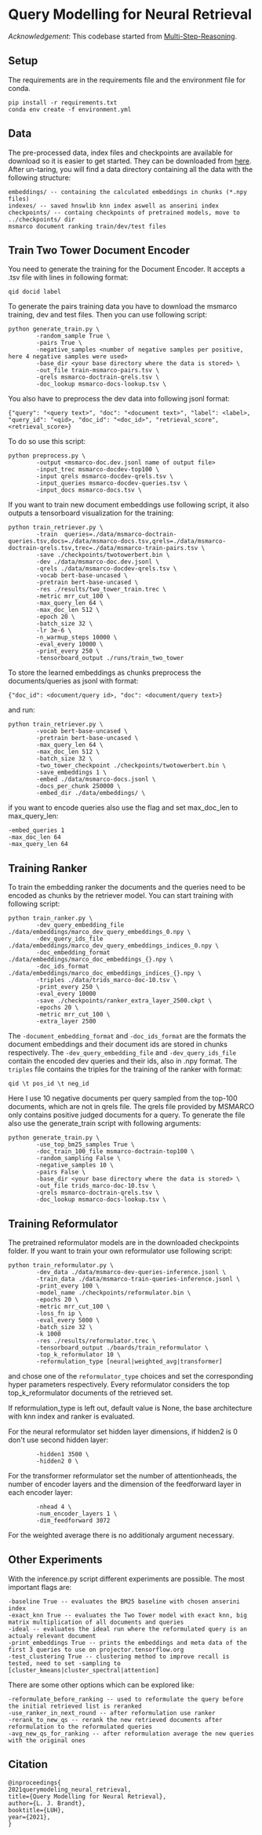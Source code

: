 # Query Modelling for Neural Retrieval


*Acknowledgement*: This codebase started from [Multi-Step-Reasoning](https://github.com/rajarshd/Multi-Step-Reasoning).

## Setup
The requirements are in the requirements file and the environment file for conda. 
```
pip install -r requirements.txt
conda env create -f environment.yml
```

## Data
The pre-processed data, index files and checkpoints are available for download so it is easier to get started. They can be downloaded from [here](http://iesl.cs.umass.edu/downloads/multi-step-reasoning-iclr19/data.tar.gz).
After un-taring, you will find a data directory containing all the data with the following structure:
```
embeddings/ -- containing the calculated embeddings in chunks (*.npy files)
indexes/ -- saved hnswlib knn index aswell as anserini index
checkpoints/ -- containg checkpoints of pretrained models, move to ../checkpoints/ dir
msmarco document ranking train/dev/test files
```

## Train Two Tower Document Encoder

You need to generate the training for the Document Encoder. It accepts a .tsv file with lines in following format: 
```
qid docid label
```

To generate the pairs training data you have to download the msmarco training, dev and test files. Then you can use following script:

```
python generate_train.py \
        -random_sample True \
        -pairs True \
        -negative_samples <number of negative samples per positive, here 4 negative samples were used>
        -base_dir <your base directory where the data is stored> \
        -out_file train-msmarco-pairs.tsv \
        -qrels msmarco-doctrain-qrels.tsv \
        -doc_lookup msmarco-docs-lookup.tsv \
```

You also have to preprocess the dev data into following jsonl format:

```
{"query": "<query text>", "doc": "<document text>", "label": <label>, "query_id": "<qid>, "doc_id": "<doc_id>", "retrieval_score", <retrieval_score>}
```

To do so use this script:

```
python preprocess.py \
        -output <msmarco-doc.dev.jsonl name of output file>
        -input_trec msmarco-docdev-top100 \
        -input qrels msmarco-docdev-qrels.tsv \
        -input_queries msmarco-docdev-queries.tsv \
        -input_docs msmarco-docs.tsv \
```

If you want to train new document embeddings use following script, it also outputs a tensorboard visualization for the training:
```
python train_retriever.py \
        -train  queries=./data/msmarco-doctrain-queries.tsv,docs=./data/msmarco-docs.tsv,qrels=./data/msmarco-doctrain-qrels.tsv,trec=./data/msmarco-train-pairs.tsv \        
        -save ./checkpoints/twotowerbert.bin \
        -dev ./data/msmarco-doc.dev.jsonl \
        -qrels ./data/msmarco-docdev-qrels.tsv \
        -vocab bert-base-uncased \
        -pretrain bert-base-uncased \
        -res ./results/two_tower_train.trec \
        -metric mrr_cut_100 \
        -max_query_len 64 \
        -max_doc_len 512 \
        -epoch 20 \
        -batch_size 32 \
        -lr 3e-6 \
        -n_warmup_steps 10000 \
        -eval_every 10000 \
        -print_every 250 \
        -tensorboard_output ./runs/train_two_tower
```

To store the learned embeddings as chunks preprocess the documents/queries as jsonl with format:
```
{"doc_id": <document/query id>, "doc": <document/query text>}
```

and run:

```
python train_retriever.py \
        -vocab bert-base-uncased \
        -pretrain bert-base-uncased \
        -max_query_len 64 \
        -max_doc_len 512 \
        -batch_size 32 \
        -two_tower_checkpoint ./checkpoints/twotowerbert.bin \
        -save_embeddings 1 \
        -embed ./data/msmarco-docs.jsonl \
        -docs_per_chunk 250000 \
        -embed_dir ./data/embeddings/ \
```
if you want to encode queries also use the flag and set max_doc_len to max_query_len: 
``` 
-embed_queries 1
-max_doc_len 64
-max_query_len 64
```

## Training Ranker

To train the embedding ranker the documents and the queries need to be encoded as chunks by the retriever model. 
You can start training with following script: 

```
python train_ranker.py \
        -dev_query_embedding_file ./data/embeddings/marco_dev_query_embeddings_0.npy \
        -dev_query_ids_file ./data/embeddings/marco_dev_query_embeddings_indices_0.npy \
        -doc_embedding_format ./data/embeddings/marco_doc_embeddings_{}.npy \
        -doc_ids_format ./data/embeddings/marco_doc_embeddings_indices_{}.npy \
        -triples ./data/trids_marco-doc-10.tsv \
        -print_every 250 \
        -eval_every 10000
        -save ./checkpoints/ranker_extra_layer_2500.ckpt \
        -epochs 20 \
        -metric mrr_cut_100 \
        -extra_layer 2500
```
The ```-document_embedding_format``` and ```-doc_ids_format``` are the formats the document embeddings and their document ids are stored in chunks respectively.
The ```-dev_query_embedding_file``` and ```-dev_query_ids_file``` contain the encoded dev queries and their ids, also in .npy format.
The ```triples``` file contains the triples for the training of the ranker with format:

```qid \t pos_id \t neg_id```

Here I use 10 negative documents per query sampled from the top-100 documents, which are not in qrels file. The qrels file provided by MSMARCO only contains positive judged documents for a query.
To generate the file also use the generate_train script with following arguments:

```
python generate_train.py \
        -use_top_bm25_samples True \
        -doc_train_100_file msmarco-doctrain-top100 \
        -random_sampling False \
        -negative_samples 10 \
        -pairs False \
        -base_dir <your base directory where the data is stored> \
        -out_file trids_marco-doc-10.tsv \
        -qrels msmarco-doctrain-qrels.tsv \
        -doc_lookup msmarco-docs-lookup.tsv \
```

## Training Reformulator

The pretrained reformulator models are in the downloaded checkpoints folder. If you want to train your own reformulator use following script: 

```
python train_reformulator.py \
        -dev_data ./data/msmarco-dev-queries-inference.jsonl \
        -train_data ./data/msmarco-train-queries-inference.jsonl \
        -print_every 100 \
        -model_name ./checkpoints/reformulator.bin \
        -epochs 20 \
        -metric mrr_cut_100 \
        -loss_fn ip \
        -eval_every 5000 \
        -batch_size 32 \
        -k 1000
        -res ./results/reformulator.trec \
        -tensorboard_output ./boards/train_reformulator \
        -top_k_reformulator 10 \
        -reformulation_type [neural|weighted_avg|transformer]
```
and chose one of the ```reformulator_type``` choices and set the corresponding hyper parameters respectively. Every reformulator considers the top top_k_reformulator documents of the retrieved set.

If reformulation_type is left out, default value is None, the base architecture with knn index and ranker is evaluated.

For the neural reformulator set hidden layer dimensions, if hidden2 is 0 don't use second hidden layer:
``` 
        -hidden1 3500 \
        -hidden2 0 \
```

For the transformer reformulator set the number of attentionheads, the number of encoder layers and the dimension of the feedforward layer in each encoder layer:
``` 
        -nhead 4 \
        -num_encoder_layers 1 \
        -dim_feedforward 3072
``` 

For the weighted average there is no additionaly argument necessary. 

## Other Experiments 

With the inference.py script different experiments are possible. The most important flags are:

```
-baseline True -- evaluates the BM25 baseline with chosen anserini index 
-exact_knn True -- evaluates the Two Tower model with exact knn, big matrix multiplication of all documents and queries
-ideal -- evaluates the ideal run where the reformulated query is an actualy relevant document
-print_embeddings True -- prints the embeddings and meta data of the first 3 queries to use on projector.tensorflow.org 
-test_clustering True -- clustering method to improve recall is tested, need to set -sampling to [cluster_kmeans|cluster_spectral|attention] 
```
There are some other options which can be explored like:

``` 
-reformulate_before_ranking -- used to reformulate the query before the initial retrieved list is reranked
-use_ranker_in_next_round -- after reformulation use ranker 
-rerank_to_new_qs -- rerank the new retrieved documents after reformulation to the reformulated queries 
-avg_new_qs_for_ranking -- after reformulation average the new queries with the original ones
```

## Citation
```
@inproceedings{
2021querymodeling_neural_retrieval,
title={Query Modelling for Neural Retrieval},
author={L. J. Brandt},
booktitle={LUH},
year={2021},
}
```

